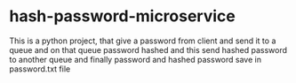 # hash-password-microservice
This is a python project, that give a password from client and send it to a queue and on that queue password hashed and this send hashed password  to another queue and finally password and hashed password save in password.txt file
